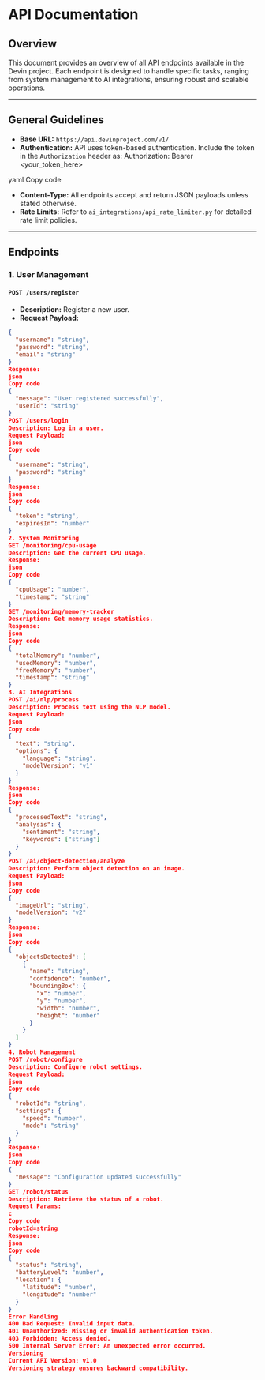 # API Documentation

## Overview
This document provides an overview of all API endpoints available in the Devin project. Each endpoint is designed to handle specific tasks, ranging from system management to AI integrations, ensuring robust and scalable operations.

---

## General Guidelines
- **Base URL:** `https://api.devinproject.com/v1/`
- **Authentication:** API uses token-based authentication. Include the token in the `Authorization` header as:
Authorization: Bearer <your_token_here>

yaml
Copy code
- **Content-Type:** All endpoints accept and return JSON payloads unless stated otherwise.
- **Rate Limits:** Refer to `ai_integrations/api_rate_limiter.py` for detailed rate limit policies.

---

## Endpoints

### 1. **User Management**
#### `POST /users/register`
- **Description:** Register a new user.
- **Request Payload:**
```json
{
  "username": "string",
  "password": "string",
  "email": "string"
}
Response:
json
Copy code
{
  "message": "User registered successfully",
  "userId": "string"
}
POST /users/login
Description: Log in a user.
Request Payload:
json
Copy code
{
  "username": "string",
  "password": "string"
}
Response:
json
Copy code
{
  "token": "string",
  "expiresIn": "number"
}
2. System Monitoring
GET /monitoring/cpu-usage
Description: Get the current CPU usage.
Response:
json
Copy code
{
  "cpuUsage": "number",
  "timestamp": "string"
}
GET /monitoring/memory-tracker
Description: Get memory usage statistics.
Response:
json
Copy code
{
  "totalMemory": "number",
  "usedMemory": "number",
  "freeMemory": "number",
  "timestamp": "string"
}
3. AI Integrations
POST /ai/nlp/process
Description: Process text using the NLP model.
Request Payload:
json
Copy code
{
  "text": "string",
  "options": {
    "language": "string",
    "modelVersion": "v1"
  }
}
Response:
json
Copy code
{
  "processedText": "string",
  "analysis": {
    "sentiment": "string",
    "keywords": ["string"]
  }
}
POST /ai/object-detection/analyze
Description: Perform object detection on an image.
Request Payload:
json
Copy code
{
  "imageUrl": "string",
  "modelVersion": "v2"
}
Response:
json
Copy code
{
  "objectsDetected": [
    {
      "name": "string",
      "confidence": "number",
      "boundingBox": {
        "x": "number",
        "y": "number",
        "width": "number",
        "height": "number"
      }
    }
  ]
}
4. Robot Management
POST /robot/configure
Description: Configure robot settings.
Request Payload:
json
Copy code
{
  "robotId": "string",
  "settings": {
    "speed": "number",
    "mode": "string"
  }
}
Response:
json
Copy code
{
  "message": "Configuration updated successfully"
}
GET /robot/status
Description: Retrieve the status of a robot.
Request Params:
c
Copy code
robotId=string
Response:
json
Copy code
{
  "status": "string",
  "batteryLevel": "number",
  "location": {
    "latitude": "number",
    "longitude": "number"
  }
}
Error Handling
400 Bad Request: Invalid input data.
401 Unauthorized: Missing or invalid authentication token.
403 Forbidden: Access denied.
500 Internal Server Error: An unexpected error occurred.
Versioning
Current API Version: v1.0
Versioning strategy ensures backward compatibility.
